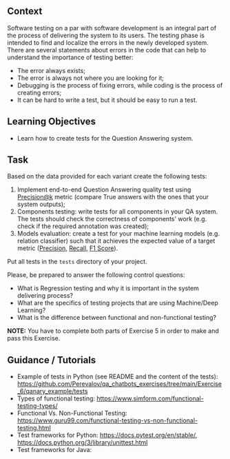 ## Context

Software testing on a par with software development is an integral part of the process of delivering the system to its users. The testing phase is intended to find and localize the errors in the newly developed system. There are several statements about errors in the code that can help to understand the importance of testing better:

* The error always exists;
* The error is always not where you are looking for it;
* Debugging is the process of fixing errors, while coding is the process of creating errors;
* It can be hard to write a test, but it should be easy to run a test.


## Learning Objectives

* Learn how to create tests for the Question Answering system.

## Task

Based on the data provided for each variant create the following tests:

1. Implement end-to-end Question Answering quality test using [Precision@k](https://stackoverflow.com/questions/55748792/understanding-precisionk-apk-mapk) metric (compare True answers with the ones that your system outputs);
2. Components testing: write tests for all components in your QA system. The tests should check the correctness of components' work (e.g. check if the required annotation was created);
3. Models evaluation: create a test for your machine learning models (e.g. relation classifier) such that it achieves the expected value of a target metric ([Precision](https://en.wikipedia.org/wiki/Precision_and_recall), [Recall](https://en.wikipedia.org/wiki/Precision_and_recall), [F1 Score](https://en.wikipedia.org/wiki/F-score)).

Put all tests in the `tests` directory of your project.

Please, be prepared to answer the following control questions:

* What is Regression testing and why it is important in the system delivering process?
* What are the specifics of testing projects that are using Machine/Deep Learning?
* What is the difference between functional and non-functional testing?

**NOTE:** You have to complete both parts of Exercise 5 in order to make and pass this Exercise.

## Guidance / Tutorials

* Example of tests in Python (see README and the content of the tests): https://github.com/Perevalov/qa_chatbots_exercises/tree/main/Exercise_6/qanary_example/tests
* Types of functional testing: https://www.simform.com/functional-testing-types/
* Functional Vs. Non-Functional Testing: https://www.guru99.com/functional-testing-vs-non-functional-testing.html
* Test frameworks for Python: https://docs.pytest.org/en/stable/, https://docs.python.org/3/library/unittest.html
* Test frameworks for Java: 
